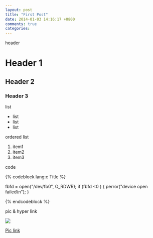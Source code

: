 ```yaml
---
layout: post
title: "First Post"
date: 2014-01-03 14:16:17 +0800
comments: true
categories: 
---
```




header
# Header 1
## Header 2
### Header 3

<!--more-->

list

- list
- list
- list

ordered list

1. item1
2. item2
3. item3

code

{% codeblock lang:c Title %}

fbfd = open("/dev/fb0", O_RDWR);
if (fbfd <0 ) {
    perror("device open failed\n");
}

{% endcodeblock %}


pic & hyper link

![](/images/profile.jpg)

[Pic link](/images/profile.jpg)
